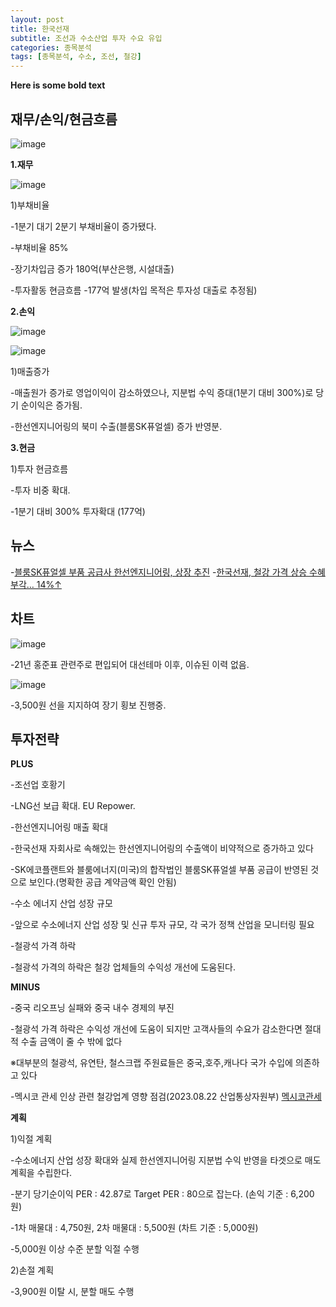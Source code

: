 ```yaml
---
layout: post
title: 한국선재
subtitle: 조선과 수소산업 투자 수요 유입
categories: 종목분석
tags: [종목분석, 수소, 조선, 철강]
---
```


**Here is some bold text**

## 재무/손익/현금흐름

![image](https://github.com/investinsights/investinsights.github.io/assets/138282493/20be79d6-e297-423b-ba16-63a99bbdd5be)

**1.재무**

![image](https://github.com/investinsights/investinsights.github.io/assets/138282493/bd66e284-5863-46b9-8b56-ab7af99f0edc)


1)부채비율

-1분기 대기 2분기 부채비율이 증가됐다. 

-부채비율 85%

-장기차입금 증가 180억(부산은행, 시설대출)

-투자활동 현금흐름 -177억 발생(차입 목적은 투자성 대출로 추정됨)


**2.손익**

![image](https://github.com/investinsights/investinsights.github.io/assets/138282493/c143bbea-d0fd-4b60-85ee-247361864a73)

![image](https://github.com/investinsights/investinsights.github.io/assets/138282493/3d8e6dff-0e06-4384-85b7-cf641626514c)

1)매출증가

-매출원가 증가로 영업이익이 감소하였으나, 지분법 수익 증대(1분기 대비 300%)로 당기 순이익은 증가됨.

-한선엔지니어링의 북미 수출(블룸SK퓨얼셀) 증가 반영분.

**3.현금**

1)투자 현금흐름

-투자 비중 확대.

-1분기 대비 300% 투자확대 (177억)

## 뉴스
-[블룸SK퓨얼셀 부품 공급사 한선엔지니어링, 상장 추진](https://www.thebell.co.kr/free/content/ArticleView.asp?key=202304201543063720104486)
-[한국선재, 철강 가격 상승 수혜 부각… 14%↑](https://www.moneys.co.kr/news/mwView.php?no=2022021809288060792)

## 차트
![image](https://github.com/investinsights/investinsights.github.io/assets/138282493/f69019ac-6a76-4032-8457-4b21d7b0007f)

-21년 홍준표 관련주로 편입되어 대선테마 이후, 이슈된 이력 없음.

![image](https://github.com/investinsights/investinsights.github.io/assets/138282493/575dcc59-5800-4608-a418-08f27cf2601e)

-3,500원 선을 지지하여 장기 횡보 진행중.

## 투자전략
**PLUS**

-조선업 호황기

-LNG선 보급 확대. EU Repower.


-한선엔지니어링 매출 확대

-한국선재 자회사로 속해있는 한선엔지니어링의 수출액이 비약적으로 증가하고 있다

-SK에코플랜트와 블룸에너지(미국)의 합작법인 블룸SK퓨얼셀 부품 공급이 반영된 것으로 보인다.(명확한 공급 계약금액 확인 안됨)


-수소 에너지 산업 성장 규모

-앞으로 수소에너지 산업 성장 및 신규 투자 규모, 각 국가 정책 산업을 모니터링 필요


-철광석 가격 하락

-철광석 가격의 하락은 철강 업체들의 수익성 개선에 도움된다.

**MINUS**

-중국 리오프닝 실패와 중국 내수 경제의 부진

-철광석 가격 하락은 수익성 개선에 도움이 되지만 고객사들의 수요가 감소한다면 절대적 수출 금액이 줄 수 밖에 없다

※대부분의 철광석, 유연탄, 철스크랩 주원료들은 중국,호주,캐나다 국가 수입에 의존하고 있다


-멕시코 관세 인상 관련 철강업계 영향 점검(2023.08.22 산업통상자원부)
[멕시코관세](https://www.korea.kr/briefing/pressReleaseView.do?newsId=156586314&pageIndex=2&repCodeType=&repCode=&startDate=2022-08-22&endDate=2023-08-22&srchWord=&period=)

**계획**

1)익절 계획

-수소에너지 산업 성장 확대와 실제 한선엔지니어링 지분법 수익 반영을 타겟으로 매도 계획을 수립한다.

-분기 당기순이익 PER : 42.87로 Target PER : 80으로 잡는다. (손익 기준 : 6,200원)

-1차 매물대 : 4,750원, 2차 매물대 : 5,500원 (차트 기준 : 5,000원)

-5,000원 이상 수준 분할 익절 수행


2)손절 계획

-3,900원 이탈 시, 분할 매도 수행
